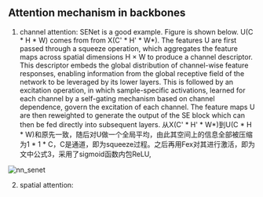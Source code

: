 ## Attention mechanism in backbones

1. channel attention: SENet is a good example. Figure is shown below. U(C * H * W) comes from from X(C' * H' * W*). The features U are first passed through a squeeze operation, which aggregates the feature maps across spatial dimensions H × W to produce a channel descriptor. This descriptor embeds the global distribution of channel-wise feature responses, enabling information from the global receptive field of the network to be leveraged by its lower layers. This is followed by an excitation operation, in which
sample-specific activations, learned for each channel by a self-gating mechanism based on channel dependence, govern the excitation of each channel. The feature maps U are then reweighted to generate the output of the SE block which can then be fed directly into subsequent layers.
从X(C' * H' * W*)到U(C * H * W)和原先一致，随后对U做一个全局平均，由此其空间上的信息全部被压缩为1 * 1 * C，C是通道，即为squeeze过程。之后再用Fex对其进行激活，即为文中公式3，采用了sigmoid函数内包ReLU,

![nn_senet](https://user-images.githubusercontent.com/42667259/90159719-145f2e80-dd91-11ea-9e68-95dc1cb70dc7.png)

2. spatial attention:
